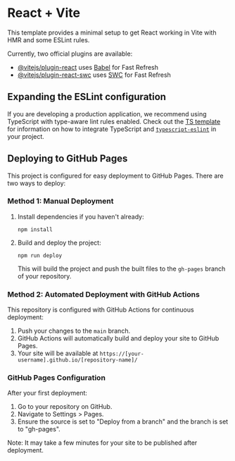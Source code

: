 # React + Vite

This template provides a minimal setup to get React working in Vite with HMR and some ESLint rules.

Currently, two official plugins are available:

- [@vitejs/plugin-react](https://github.com/vitejs/vite-plugin-react/blob/main/packages/plugin-react) uses [Babel](https://babeljs.io/) for Fast Refresh
- [@vitejs/plugin-react-swc](https://github.com/vitejs/vite-plugin-react/blob/main/packages/plugin-react-swc) uses [SWC](https://swc.rs/) for Fast Refresh

## Expanding the ESLint configuration

If you are developing a production application, we recommend using TypeScript with type-aware lint rules enabled. Check out the [TS template](https://github.com/vitejs/vite/tree/main/packages/create-vite/template-react-ts) for information on how to integrate TypeScript and [`typescript-eslint`](https://typescript-eslint.io) in your project.

## Deploying to GitHub Pages

This project is configured for easy deployment to GitHub Pages. There are two ways to deploy:

### Method 1: Manual Deployment

1. Install dependencies if you haven't already:
   ```
   npm install
   ```

2. Build and deploy the project:
   ```
   npm run deploy
   ```

   This will build the project and push the built files to the `gh-pages` branch of your repository.

### Method 2: Automated Deployment with GitHub Actions

This repository is configured with GitHub Actions for continuous deployment:

1. Push your changes to the `main` branch.
2. GitHub Actions will automatically build and deploy your site to GitHub Pages.
3. Your site will be available at `https://[your-username].github.io/[repository-name]/`

### GitHub Pages Configuration

After your first deployment:

1. Go to your repository on GitHub.
2. Navigate to Settings > Pages.
3. Ensure the source is set to "Deploy from a branch" and the branch is set to "gh-pages".

Note: It may take a few minutes for your site to be published after deployment.
